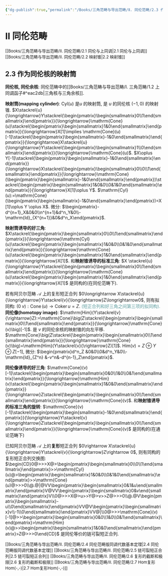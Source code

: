 ```yaml
---
{"dg-publish":true,"permalink":"/Books/三角范畴与导出范畴/Ⅱ. 同伦范畴/2.3 作为同伦核的映射筒/","dgPassFrontmatter":true,"created":"2024-08-04T20:23:50.836+08:00","updated":"2024-09-07T20:50:32.081+08:00"}
---
```


# Ⅱ 同伦范畴

<font size="2"> [[Books/三角范畴与导出范畴/Ⅱ. 同伦范畴/2.1 同伦与上同调\|2.1 同伦与上同调]]   </font>
<font size="2"> [[Books/三角范畴与导出范畴/Ⅱ. 同伦范畴/2.2 映射锥\|2.2 映射锥]]   </font>
## 2.3 作为同伦核的映射筒

**同伦核, 同伦余核**: 同伦范畴中的[[Books/三角范畴与导出范畴/Ⅰ. 三角范畴/1.2 上同调函子#^eac2db\|三角核与三角余核]].

**映射筒(mapping cylinder)**: $\mathrm{Cyl}(u)$ 是$u$ 的映射筒, 是 $u$ 的同伦核 $(-1,0)$ 的映射锥.  $X\stackrel{u}{\longrightarrow}Y\stackrel{\begin{pmatrix}\begin{smallmatrix}0\\1\end{smallmatrix}\end{pmatrix}}{\longrightarrow}\mathrm{Cone}(u)\stackrel{\begin{pmatrix}\begin{smallmatrix}1&0\end{smallmatrix}\end{pmatrix}}{\longrightarrow}X[1]\implies \mathrm{Cone}(u)[-1]\stackrel{\begin{pmatrix}\begin{smallmatrix}-1&0\end{smallmatrix}\end{pmatrix}}{\longrightarrow}X\stackrel{u}{\longrightarrow}Y\stackrel{\begin{pmatrix}\begin{smallmatrix}1\\0\end{smallmatrix}\end{pmatrix}}{\longrightarrow}\mathrm{Cone}(u)$. $X\oplus Y[-1]\stackrel{\begin{pmatrix}\begin{smallmatrix}-1&0\end{smallmatrix}\end{pmatrix}}{\longrightarrow}X\stackrel{\begin{pmatrix}\begin{smallmatrix}0\\0\\1\end{smallmatrix}\end{pmatrix}}{\longrightarrow}\mathrm{Cone}(\begin{pmatrix}\begin{smallmatrix}-1&0\end{smallmatrix}\end{pmatrix})\stackrel{\begin{pmatrix}\begin{smallmatrix}1&0&0\\0&1&0\end{smallmatrix}\end{pmatrix}}{\longrightarrow}X[1]\oplus Y$. 
$\mathrm{Cyl}(u):=\mathrm{Cone}(\begin{pmatrix}\begin{smallmatrix}-1&0\end{smallmatrix}\end{pmatrix})=X[1]\oplus Y \oplus X$.
微分: $\begin{pmatrix}-d^{n+1}_X&0&0\\n^{n+1}&d^n_Y&0\\-\mathrm{Id}_{X^{n+1}}&0&d^n_X\end{pmatrix}$.

 **映射筒诱导的好三角**: $X\stackrel{\begin{pmatrix}\begin{smallmatrix}0\\0\\1\end{smallmatrix}\end{pmatrix}}{\longrightarrow}\mathrm{Cyl}(u)\stackrel{\begin{pmatrix}\begin{smallmatrix}1&0&0\\0&1&0\end{smallmatrix}\end{pmatrix}}{\longrightarrow}\mathrm{Cone}(u)\stackrel{\begin{pmatrix}\begin{smallmatrix}1&0\end{smallmatrix}\end{pmatrix}}{\longrightarrow}X[1]$.
和**映射锥诱导的标准三角**: $X \stackrel{u}{\longrightarrow}Y\stackrel{\begin{pmatrix}\begin{smallmatrix}0\\1\end{smallmatrix}\end{pmatrix}}{\longrightarrow}\mathrm{Cone}(u)\stackrel{\begin{pmatrix}\begin{smallmatrix}1&0\end{smallmatrix}\end{pmatrix}}{\longrightarrow}X[1]$ 是同构的(在同伦范畴下).

若有阿贝尔范畴 $\mathcal{A}$ 上的复形短正合列 $0\longrightarrow X\stackrel{u}{\longrightarrow}Y\stackrel{v}{\longrightarrow}Z\longrightarrow0$, 则有拟同构: $(0 \;v):\operatorname{Cone}(u)\rightarrow \operatorname{Coker}u=Z$. <font color=CadetBlue>(短正合列和好三角之间第三项的拟同构).</font>
**同伦像(homotopy image)**: $\mathrm{Him}(Y\stackrel{v}{\rightarrow}Z):=\mathrm{Cone}\big(Z\stackrel{\begin{pmatrix}\begin{smallmatrix}0\\1\end{smallmatrix}\end{pmatrix}}{\longrightarrow}\mathrm{Cone}(v)\big)[-1]$. 是 $v$ 的同伦余核的映射锥的向左平移. $\mathrm{Cone}\big(Z\stackrel{\begin{pmatrix}\begin{smallmatrix}0\\1\end{smallmatrix}\end{pmatrix}}{\longrightarrow}\mathrm{Cone}(v)\big)=\mathrm{Him}(Y\stackrel{v}{\rightarrow}Z)[1]$.
 $\mathrm{Him}(v)=Z \oplus Y\oplus Z[-1]$,
 微分: $\begin{pmatrix}d^n_Z &0&0\\0&d^n_Y&0\\-\mathrm{Id}_{Z^n} &-v^n&-d^{n-1}_Z\end{pmatrix}$.

**同伦像诱导的好三角**: $\mathrm{Cone}(v)[-1]\stackrel{\begin{pmatrix}\begin{smallmatrix}0&0\\1&0\\0&1\end{smallmatrix}\end{pmatrix}}{\longrightarrow}\mathrm{Him}(v)\stackrel{\begin{pmatrix}\begin{smallmatrix}1&0&0\end{smallmatrix}\end{pmatrix}}{\longrightarrow}Z\stackrel{\begin{pmatrix}\begin{smallmatrix}0\\1\end{smallmatrix}\end{pmatrix}}{\longrightarrow}\mathrm{Cone}(v)$.
和**映射锥诱导的标准三角的旋转**: $\mathrm{Cone}(v)[-1]\stackrel{\begin{pmatrix}\begin{smallmatrix}-1&0\end{smallmatrix}\end{pmatrix}}{\longrightarrow}Y\stackrel{v}{\longrightarrow}Z\stackrel{\begin{pmatrix}\begin{smallmatrix}0\\1\end{smallmatrix}\end{pmatrix}}{\longrightarrow}\mathrm{Cone}(v)$ 是同构的(在通论范畴下)

已知阿贝尔范畴 $\mathcal{A}$ 上的**复形**短正合列 $0\rightarrow X\stackrel{u}{\longrightarrow}Y\stackrel{v}{\longrightarrow}Z\rightarrow 0$, 则有同构的复形短正合列交换图:
$\begin{CD}0@>>>X@>\begin{pmatrix}\begin{smallmatrix}0\\0\\1\end{smallmatrix}\end{pmatrix}>>\mathrm{Cyl}(u)@>\begin{pmatrix}\begin{smallmatrix}1&0&0\\0&1&0\end{smallmatrix}\end{pmatrix}>>\mathrm{Cone}(u)@>>>0\\@.@|@VV\begin{pmatrix}\begin{smallmatrix}0&1&u\end{smallmatrix}\end{pmatrix}V@VV\begin{pmatrix}\begin{smallmatrix}0&v\end{smallmatrix}\end{pmatrix}V\\0@>>>X@>u>>Y@>v>>Z@>>>0\\@.@V\begin{pmatrix}\begin{smallmatrix}-u\\0\end{smallmatrix}\end{pmatrix}VV@V\begin{pmatrix}\begin{smallmatrix}v\\-1\\0\end{smallmatrix}\end{pmatrix}VV@|\\0@>>>\mathrm{Cone}(v)[-1]@>>\begin{pmatrix}\begin{smallmatrix}0&0\\1&0\\0&1\end{smallmatrix}\end{pmatrix}>\mathrm{Him}(v)@>>\begin{pmatrix}\begin{smallmatrix}1&0&0\end{smallmatrix}\end{pmatrix}>Z@>>>0\end{CD}$ 
是同伦等价的链可裂短正合列.

<font size="2"> [[Books/三角范畴与导出范畴/Ⅱ. 同伦范畴/2.4 同伦范畴版同调代数基本定理\|2.4 同伦范畴版同调代数基本定理]]   </font>
<font size="2"> [[Books/三角范畴与导出范畴/Ⅱ. 同伦范畴/2.5 链可裂短正合列\|2.5 链可裂短正合列]]   </font>
<font size="2"> [[Books/三角范畴与导出范畴/Ⅱ. 同伦范畴/2.6 复形的截断和极限\|2.6 复形的截断和极限]]   </font>
<font size="2"> [[Books/三角范畴与导出范畴/Ⅱ. 同伦范畴/2.7 Hom复形Hom(-,-)\|2.7 Hom复形Hom(-,-)]]   </font>